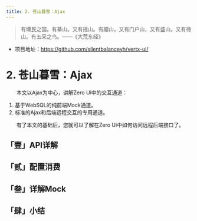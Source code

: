 ```yaml
---
title: 2. 苍山暮雪：Ajax
---
```


> 有壎民之国。有綦山。又有摇山。有䰝山，又有门户山，又有盛山。又有待山。有五采之鸟。——《大荒东经》

* 项目地址：<https://github.com/silentbalanceyh/vertx-ui/>

# 2. 苍山暮雪：Ajax

&ensp;&ensp;&ensp;&ensp;本文以Ajax为中心，讲解Zero Ui中的交互通道：

1. 基于WebSQL的纯前端Mock通道。
2. 标准的Ajax和后端远程交互的专用通道。

&ensp;&ensp;&ensp;&ensp;有了本文的基础后，您就可以了解在Zero Ui中如何访问远程后端接口了。

## 「壹」API详解

## 「贰」配置消费

## 「叁」详解Mock

## 「肆」小结